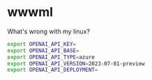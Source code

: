 # wwwml
What's wrong with my linux?

```bash
export OPENAI_API_KEY=
export OPENAI_API_BASE=
export OPENAI_API_TYPE=azure
export OPENAI_API_VERSION=2023-07-01-preview
export OPENAI_API_DEPLOYMENT=
```
